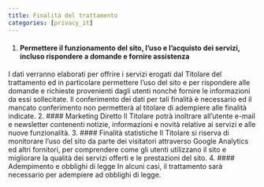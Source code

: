 ```yaml
---
title: Finalità del trattamento
categories: [privacy_it]
---
```


1. #### Permettere il funzionamento del sito, l’uso e l’acquisto dei servizi, incluso rispondere a domande e fornire assistenza
I dati verranno elaborati per offrire i servizi erogati dal Titolare del trattamento ed in particolare permettere l’uso del sito e per rispondere alle domande e richieste provenienti dagli utenti nonché fornire le informazioni da essi sollecitate. Il conferimento dei dati per tali finalità è necessario ed il mancato conferimento non permetterà al titolare di adempiere alle finalità indicate.
2. #### Marketing Diretto 
Il Titolare potrà inoltrare all’utente e-mail e newsletter contenenti notizie, informazioni e novità relative ai servizi e alle nuove funzionalità.
3. #### Finalità statistiche
Il Titolare si riserva di monitorare l’uso del sito da parte dei visitatori attraverso Google Analytics ed altri fornitori, per comprendere come gli utenti utilizzano il sito e migliorare la qualità dei servizi offerti e le prestazioni del sito.
4. #### Adempimento e obblighi di legge
In alcuni casi, il trattamento sarà necessario per adempiere ad obblighi di legge.


